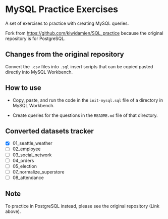 # MySQL Practice Exercises

A set of exercises to practice with creating MySQL queries.

Fork from <https://github.com/kiwidamien/SQL_practice> because the original repository is for PostgreSQL.

## Changes from the original repository

Convert the `.csv` files into `.sql` insert scripts that can be copied pasted directly into MySQL Workbench.

## How to use

- Copy, paste, and run the code in the `init-mysql.sql` file of a directory in MySQL Workbench.

- Create queries for the questions in the `README.md` file of that directory.

## Converted datasets tracker

- [x] 01_seattle_weather
- [ ] 02_employee
- [ ] 03_social_network
- [ ] 04_orders
- [ ] 05_election
- [ ] 07_normalize_superstore
- [ ] 08_attendance

## Note

To practice in PostgreSQL instead, please see the original repository (Link above). 